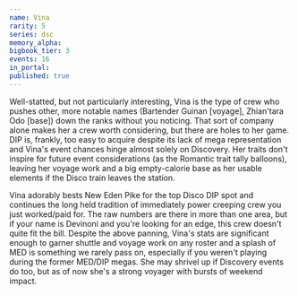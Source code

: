 ```yaml
---
name: Vina
rarity: 5
series: dsc
memory_alpha:
bigbook_tier: 3
events: 16
in_portal:
published: true
---
```


Well-statted, but not particularly interesting, Vina is the type of crew who pushes other, more notable names (Bartender Guinan [voyage], Zhian'tara Odo [base]) down the ranks without you noticing. That sort of company alone makes her a crew worth considering, but there are holes to her game. DIP is, frankly, too easy to acquire despite its lack of mega representation and Vina's event chances hinge almost solely on Discovery. Her traits don't inspire for future event considerations (as the Romantic trait tally balloons), leaving her voyage work and a big empty-calorie base as her usable elements if the Disco train leaves the station.

Vina adorably bests New Eden Pike for the top Disco DIP spot and continues the long held tradition of immediately power creeping crew you just worked/paid for. The raw numbers are there in more than one area, but if your name is Devinoni and you're looking for an edge, this crew doesn't quite fit the bill. Despite the above panning, Vina's stats are significant enough to garner shuttle and voyage work on any roster and a splash of MED is something we rarely pass on, especially if you weren't playing during the former MED/DIP megas. She may shrivel up if Discovery events do too, but as of now she's a strong voyager with bursts of weekend impact.
